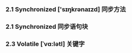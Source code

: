 ### 2.1 Synchronized ['sɪŋkrənaɪzd]  同步方法

### 2.1 Synchronized 同步语句块

### 2.3 Volatile [ˈvɑ:lətl] 关键字
